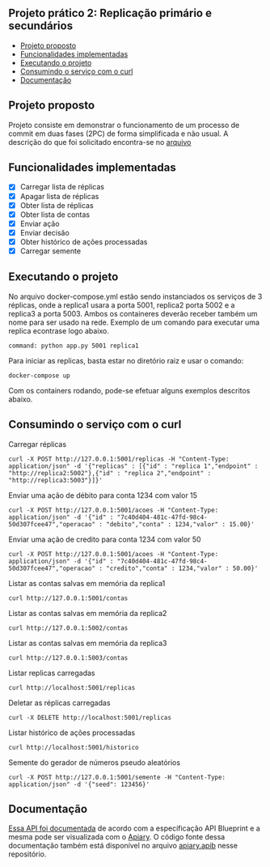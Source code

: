 ## Projeto prático 2: Replicação primário e secundários

<!--ts-->
   * [Projeto proposto](#Projeto-proposto-e-solução)
   * [Funcionalidades implementadas](#Funcionalidades-implementadas)  
   * [Executando o projeto](#Executando-o-projeto)
   * [Consumindo o serviço com o curl](#Consumindo-o-serviço-com-o-curl)
   * [Documentação](#Documentação)
<!--te-->


## Projeto proposto

Projeto consiste em demonstrar o funcionamento de um processo de commit em duas fases (2PC) de forma simplificada e não usual. A descrição do que foi solicitado encontra-se no [arquivo](projeto2.pdf)


## Funcionalidades implementadas

- [x] Carregar lista de réplicas
- [x] Apagar lista de réplicas
- [x] Obter lista de réplicas
- [x] Obter lista de contas
- [x] Enviar ação
- [x] Enviar decisão
- [x] Obter histórico de ações processadas
- [x] Carregar semente
## Executando o projeto

No arquivo docker-compose.yml estão sendo instanciados os serviços de 3 réplicas, onde a replica1 usara a porta 5001, replica2 porta 5002 e a replica3 a porta 5003. Ambos os containeres deverão receber também um nome para ser usado na rede. Exemplo de um comando para executar uma replica econtrase logo abaixo.

```docker
command: python app.py 5001 replica1
```

Para iniciar as replicas, basta estar no diretório raiz e usar o comando:

```docker
docker-compose up
```

Com os containers rodando, pode-se efetuar alguns exemplos descritos abaixo.

## Consumindo o serviço com o curl

Carregar réplicas
```shell
curl -X POST http://127.0.0.1:5001/replicas -H "Content-Type: application/json" -d '{"replicas" : [{"id" : "replica 1","endpoint" : "http://replica2:5002"},{"id" : "replica 2","endpoint" : "http://replica3:5003"}]}'
```

Enviar uma ação de débito para conta 1234 com valor 15
```shell
curl -X POST http://127.0.0.1:5001/acoes -H "Content-Type: application/json" -d '{"id" : "7c40d404-481c-47fd-98c4-50d307fcee47","operacao" : "debito","conta" : 1234,"valor" : 15.00}'
```

Enviar uma ação de credito para conta 1234 com valor 50
```shell
curl -X POST http://127.0.0.1:5001/acoes -H "Content-Type: application/json" -d '{"id" : "7c40d404-481c-47fd-98c4-50d307fcee47","operacao" : "credito","conta" : 1234,"valor" : 50.00}'
```

Listar as contas salvas em memória da replica1
```shel
curl http://127.0.0.1:5001/contas
```

Listar as contas salvas em memória da replica2
```shel
curl http://127.0.0.1:5002/contas
```

Listar as contas salvas em memória da replica3
```shel
curl http://127.0.0.1:5003/contas
```

Listar replicas carregadas
```shel
curl http://localhost:5001/replicas
```

Deletar as réplicas carregadas
```shell
curl -X DELETE http://localhost:5001/replicas
```

Listar histórico de ações processadas
```shel
curl http://localhost:5001/historico
```

Semente do gerador de números pseudo aleatórios
```shell
curl -X POST http://127.0.0.1:5001/semente -H "Content-Type: application/json" -d '{"seed": 123456}'
```


## Documentação

[Essa API foi documentada](https://projeto2std.docs.apiary.io/) de acordo com a especificação API Blueprint e a mesma pode ser visualizada com o [Apiary](https://apiary.io/). O código fonte dessa documentação também está disponível no arquivo [apiary.apib](apiary.apib) nesse repositório.
